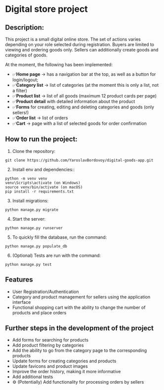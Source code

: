 # Digital store project

## Description:

This project is a small digital online store. The set of actions varies depending on your role selected during registration. Buyers are limited to viewing and ordering goods only. Sellers can additionally create goods and categories of goods.

At the moment, the following has been implemented:

- ✅**Home page** → has a navigation bar at the top, as well as a button for login/logout;
- ✅**Category list** → list of categories (at the moment this is only a list, not a filter)
- ✅**Product list** → list of all goods (maximum 12 product cards per page)
- ✅**Product detail** with detailed information about the product
- ✅**Forms** for creating, editing and deleting categories and goods (only sellers!)
- ✅**Order list** → list of orders
- ✅**Cart** → page with a list of selected goods for order confirmation

## How to run the project:
1. Clone the repository: 
```
git clone https://github.com/YaroslavBordovoy/digital-goods-app.git
```
2. Install env and dependencies::
```
python -m venv venv
venv\Scripts\activate (on Windows)
source venv/bin/activate (on macOS)
pip install -r requirements.txt
```
3. Install migrations:
```
python manage.py migrate
```
4. Start the server:
```
python manage.py runserver
```
5. To quickly fill the database, run the command:
```
python manage.py populate_db
```
6. (Optional) Tests are run with the command:
```
python manage.py test
```

## Features
- User Registration/Authentication
- Category and product management for sellers using the application interface
- Functional shopping cart with the ability to change the number of products and place orders

## Further steps in the development of the project
- Add forms for searching for products
- Add product filtering by categories
- Add the ability to go from the category page to the corresponding products
- Update forms for creating categories and products
- Update favicons and product images
- Improve the order history, making it more informative
- Add additional tests
- ⚙️ (Potentially) Add functionality for processing orders by sellers
